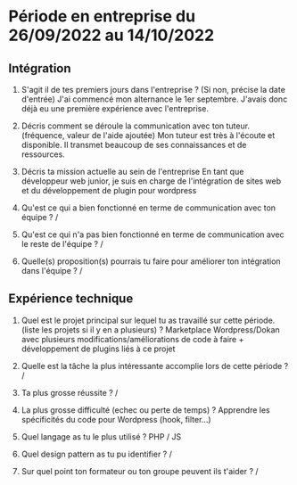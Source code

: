 # Période en entreprise du 26/09/2022 au 14/10/2022

## Intégration

1. S'agit il de tes premiers jours dans l'entreprise ? (Si non, précise la date d'entrée)
   J'ai commencé mon alternance le 1er septembre. J'avais donc déjà eu une première expérience avec l'entreprise.

2. Décris comment se déroule la communication avec ton tuteur. (fréquence, valeur de l'aide ajoutée)
   Mon tuteur est très à l'écoute et disponible. Il transmet beaucoup de ses connaissances et de ressources.

3. Décris ta mission actuelle au sein de l'entreprise
   En tant que développeur web junior, je suis en charge de l'intégration de sites web et du développement de plugin pour wordpress

4. Qu'est ce qui a bien fonctionné en terme de communication avec ton équipe ?
   /

5. Qu'est ce qui n'a pas bien fonctionné en terme de communication avec le reste de l'équipe ?
   /

6. Quelle(s) proposition(s) pourrais tu faire pour améliorer ton intégration dans l'équipe ?
   /

## Expérience technique

1. Quel est le projet principal sur lequel tu as travaillé sur cette période. (liste les projets si il y en a plusieurs) ?
   Marketplace Wordpress/Dokan avec plusieurs modifications/améliorations de code à faire + développement de plugins liés à ce projet

2. Quelle est la tâche la plus intéressante accomplie lors de cette période ?
   /

3. Ta plus grosse réussite ?
   /

4. La plus grosse difficulté (echec ou perte de temps) ?
   Apprendre les spécificités du code pour Wordpress (hook, filter...)

5. Quel langage as tu le plus utilisé ?
   PHP / JS

6. Quel design pattern as tu pu identifier ?
   /

7. Sur quel point ton formateur ou ton groupe peuvent ils t'aider ?
   /
